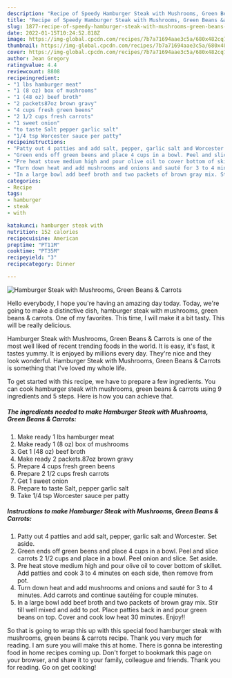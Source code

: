 ```yaml
---
description: "Recipe of Speedy Hamburger Steak with Mushrooms, Green Beans &amp;amp; Carrots"
title: "Recipe of Speedy Hamburger Steak with Mushrooms, Green Beans &amp;amp; Carrots"
slug: 1877-recipe-of-speedy-hamburger-steak-with-mushrooms-green-beans-and-amp-carrots
date: 2022-01-15T10:24:52.818Z
image: https://img-global.cpcdn.com/recipes/7b7a71694aae3c5a/680x482cq70/hamburger-steak-with-mushrooms-green-beans-carrots-recipe-main-photo.jpg
thumbnail: https://img-global.cpcdn.com/recipes/7b7a71694aae3c5a/680x482cq70/hamburger-steak-with-mushrooms-green-beans-carrots-recipe-main-photo.jpg
cover: https://img-global.cpcdn.com/recipes/7b7a71694aae3c5a/680x482cq70/hamburger-steak-with-mushrooms-green-beans-carrots-recipe-main-photo.jpg
author: Jean Gregory
ratingvalue: 4.4
reviewcount: 8808
recipeingredient:
- "1 lbs hamburger meat"
- "1 (8 oz) box of mushrooms"
- "1 (48 oz) beef broth"
- "2 packets87oz brown gravy"
- "4 cups fresh green beens"
- "2 1/2 cups fresh carrots"
- "1 sweet onion"
- "to taste Salt pepper garlic salt"
- "1/4 tsp Worcester sauce per patty"
recipeinstructions:
- "Patty out 4 patties and add salt, pepper, garlic salt and Worcester. Set aside."
- "Green ends off green beens and place 4 cups in a bowl. Peel and slice carrots 2 1/2 cups and place in a bowl. Peel onion and slice. Set aside."
- "Pre heat stove medium high and pour olive oil to cover bottom of skillet. Add patties and cook 3 to 4 minutes on each side, then remove from pot."
- "Turn down heat and add mushrooms and onions and sauté for 3 to 4 minutes. Add carrots and continue sautéing for couple minutes."
- "In a large bowl add beef broth and two packets of brown gray mix. Stir till well mixed and add to pot. Place patties back in and pour green beans on top. Cover and cook low heat 30 minutes. Enjoy!!"
categories:
- Recipe
tags:
- hamburger
- steak
- with

katakunci: hamburger steak with 
nutrition: 152 calories
recipecuisine: American
preptime: "PT11M"
cooktime: "PT35M"
recipeyield: "3"
recipecategory: Dinner

---
```



![Hamburger Steak with Mushrooms, Green Beans &amp; Carrots](https://img-global.cpcdn.com/recipes/7b7a71694aae3c5a/680x482cq70/hamburger-steak-with-mushrooms-green-beans-carrots-recipe-main-photo.jpg)

Hello everybody, I hope you're having an amazing day today. Today, we're going to make a distinctive dish, hamburger steak with mushrooms, green beans &amp; carrots. One of my favorites. This time, I will make it a bit tasty. This will be really delicious.

Hamburger Steak with Mushrooms, Green Beans &amp; Carrots is one of the most well liked of recent trending foods in the world. It is easy, it's fast, it tastes yummy. It is enjoyed by millions every day. They're nice and they look wonderful. Hamburger Steak with Mushrooms, Green Beans &amp; Carrots is something that I've loved my whole life.




To get started with this recipe, we have to prepare a few ingredients. You can cook hamburger steak with mushrooms, green beans &amp; carrots using 9 ingredients and 5 steps. Here is how you can achieve that.

<!--inarticleads1-->

##### The ingredients needed to make Hamburger Steak with Mushrooms, Green Beans &amp; Carrots:

1. Make ready 1 lbs hamburger meat
1. Make ready 1 (8 oz) box of mushrooms
1. Get 1 (48 oz) beef broth
1. Make ready 2 packets.87oz brown gravy
1. Prepare 4 cups fresh green beens
1. Prepare 2 1/2 cups fresh carrots
1. Get 1 sweet onion
1. Prepare to taste Salt, pepper garlic salt
1. Take 1/4 tsp Worcester sauce per patty




<!--inarticleads2-->

##### Instructions to make Hamburger Steak with Mushrooms, Green Beans &amp; Carrots:

1. Patty out 4 patties and add salt, pepper, garlic salt and Worcester. Set aside.
1. Green ends off green beens and place 4 cups in a bowl. Peel and slice carrots 2 1/2 cups and place in a bowl. Peel onion and slice. Set aside.
1. Pre heat stove medium high and pour olive oil to cover bottom of skillet. Add patties and cook 3 to 4 minutes on each side, then remove from pot.
1. Turn down heat and add mushrooms and onions and sauté for 3 to 4 minutes. Add carrots and continue sautéing for couple minutes.
1. In a large bowl add beef broth and two packets of brown gray mix. Stir till well mixed and add to pot. Place patties back in and pour green beans on top. Cover and cook low heat 30 minutes. Enjoy!!




So that is going to wrap this up with this special food hamburger steak with mushrooms, green beans &amp; carrots recipe. Thank you very much for reading. I am sure you will make this at home. There is gonna be interesting food in home recipes coming up. Don't forget to bookmark this page on your browser, and share it to your family, colleague and friends. Thank you for reading. Go on get cooking!
